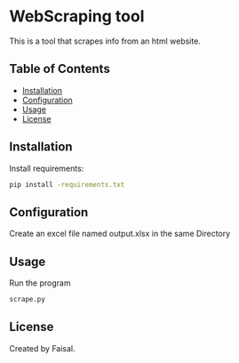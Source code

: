 # WebScraping tool

This is a tool that scrapes info from an html website.



## Table of Contents

- [Installation](#installation)
- [Configuration](#configuration)
- [Usage](usage)
- [License](#license)


## Installation

 Install requirements:
```bash
pip install -requirements.txt
```
## Configuration
Create an excel file named output.xlsx in the same Directory 

## Usage
Run the program
```bash
scrape.py
```
## License
Created by Faisal.

